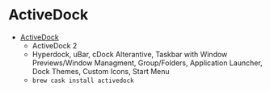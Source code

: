 # ActiveDock
- [ActiveDock](https://www.noteifyapp.com/activedock/)
  -  ActiveDock 2
  - Hyperdock, uBar, cDock Alterantive, Taskbar with Window Previews/Window Managment, Group/Folders, Application Launcher, Dock Themes, Custom Icons, Start Menu
  - `brew cask install activedock`
